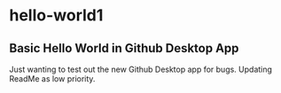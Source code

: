 # hello-world1
Basic Hello World in Github Desktop App
-------------
Just wanting to test out the new Github Desktop app for bugs.
Updating ReadMe as low priority.
